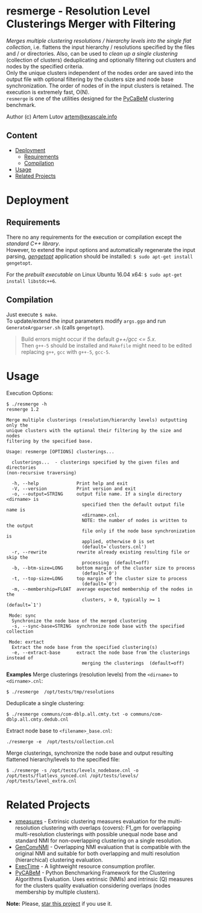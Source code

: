 # resmerge - Resolution Level Clusterings Merger with Filtering

*Merges multiple clustering resolutions / hierarchy levels into the single flat collection*, i.e. flattens the input hierarchy / resolutions specified by the files and / or directories. Also, can be used to *clean up a single clustering* (collection of clusters) deduplicating and optionally filtering out clusters and nodes by the specified criteria.  
Only the unique clusters independent of the nodes order are saved into the output file with optional filtering by the clusters size and node base synchronization. The order of nodes of in the input clusters is retained. The execution is extremely fast, O(N).  
`resmerge` is one of the utilities designed for the [PyCaBeM](https://github.com/eXascaleInfolab/PyCABeM) clustering benchmark.

Author (c)  Artem Lutov <artem@exascale.info>

## Content
- [Deployment](#deployment)
	- [Requirements](#requirements)
	- [Compilation](#compilation)
- [Usage](#usage)
- [Related Projects](#related-projects)

# Deployment

## Requirements
There no any requirements for the execution or compilation except the *standard C++ library*.  
However, to extend the input options and automatically regenerate the input parsing,
[*gengetopt*](https://www.gnu.org/software/gengetopt) application should be installed: `$ sudo apt-get install gengetopt`.  

For the *prebuilt executable* on Linux Ubuntu 16.04 x64: `$ sudo apt-get install libstdc++6`.

## Compilation
Just execute `$ make`.  
To update/extend the input parameters modify `args.ggo` and run `GenerateArgparser.sh` (calls `gengetopt`).

> Build errors might occur if the default *g++/gcc <= 5.x*.  
Then `g++-5` should be installed and `Makefile` might need to be edited replacing `g++`, `gcc` with `g++-5`, `gcc-5`.

# Usage
Execution Options:
```
$ ./resmerge -h
resmerge 1.2

Merge multiple clusterings (resolution/hierarchy levels) outputting only the
unique clusters with the optional their filtering by the size and nodes
filtering by the specified base.

Usage: resmerge [OPTIONS] clusterings...

  clusterings...  - clusterings specified by the given files and directories
(non-recursive traversing)

  -h, --help              Print help and exit
  -V, --version           Print version and exit
  -o, --output=STRING     output file name. If a single directory <dirname> is
                            specified then the default output file name is
                            <dirname>.cnl.
                            NOTE: the number of nodes is written to the output
                            file only if the node base synchronization is
                            applied, otherwise 0 is set
                            (default=`clusters.cnl')
  -r, --rewrite           rewrite already existing resulting file or skip the
                            processing  (default=off)
  -b, --btm-size=LONG     bottom margin of the cluster size to process
                            (default=`0')
  -t, --top-size=LONG     top margin of the cluster size to process
                            (default=`0')
  -m, --membership=FLOAT  average expected membership of the nodes in the
                            clusters, > 0, typically >= 1  (default=`1')

 Mode: sync
  Synchronize the node base of the merged clustering
  -s, --sync-base=STRING  synchronize node base with the specified collection

 Mode: exrtact
  Extract the node base from the specified clustering(s)
  -e, --extract-base      extract the node base from the clusterings instead of
                            merging the clusterings  (default=off)
```

**Examples**
Merge clusterings (resolution levels) from the `<dirname>` to `<dirname>.cnl`:
```
$ ./resmerge  /opt/tests/tmp/resolutions
```
Deduplicate a single clustering:
```
$ ./resmerge communs/com-dblp.all.cmty.txt -o communs/com-dblp.all.cmty.dedub.cnl
```
Extract node base to `<filename>_base.cnl`:
```
./resmerge -e  /opt/tests/collection.cnl
```
Merge clusterings, synchronize the node base and output resulting flattened hierarchy/levels to the specified file:
```
$ ./resmerge -s /opt/tests/levels_nodebase.cnl -o /opt/tests/flatlevs_synced.cnl /opt/tests/levels/ /opt/tests/level_extra.cnl
```

# Related Projects
- [xmeasures](https://github.com/eXascaleInfolab/xmeasures)  - Extrinsic clustering measures evaluation for the multi-resolution clustering with overlaps (covers): F1_gm for overlapping multi-resolution clusterings with possible unequal node base and standard NMI for non-overlapping clustering on a single resolution.
- [GenConvNMI](https://github.com/eXascaleInfolab/GenConvNMI) - Overlapping NMI evaluation that is compatible with the original NMI and suitable for both overlapping and multi resolution (hierarchical) clustering evaluation.
- [ExecTime](https://bitbucket.org/lumais/exectime/)  - A lightweight resource consumption profiler.
- [PyCABeM](https://github.com/eXascaleInfolab/PyCABeM) - Python Benchmarking Framework for the Clustering Algorithms Evaluation. Uses extrinsic (NMIs) and intrinsic (Q) measures for the clusters quality evaluation considering overlaps (nodes membership by multiple clusters).

**Note:** Please, [star this project](https://github.com/eXascaleInfolab/resmerge) if you use it.
